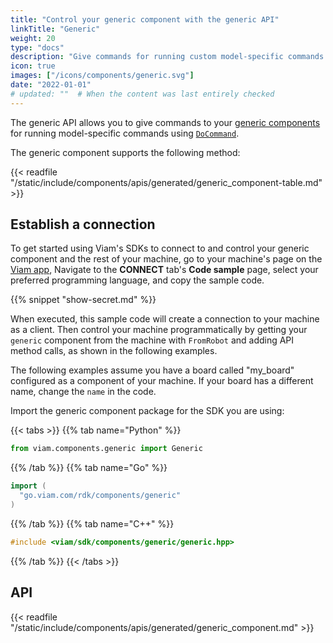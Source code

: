 ```yaml
---
title: "Control your generic component with the generic API"
linkTitle: "Generic"
weight: 20
type: "docs"
description: "Give commands for running custom model-specific commands using DoCommand on your generic components."
icon: true
images: ["/icons/components/generic.svg"]
date: "2022-01-01"
# updated: ""  # When the content was last entirely checked
---
```


The generic API allows you to give commands to your [generic components](/components/generic/) for running model-specific commands using [`DoCommand`](/appendix/apis/components/generic/#docommand).

The generic component supports the following method:

{{< readfile "/static/include/components/apis/generated/generic_component-table.md" >}}

## Establish a connection

To get started using Viam's SDKs to connect to and control your generic component and the rest of your machine, go to your machine's page on the [Viam app](https://app.viam.com),
Navigate to the **CONNECT** tab's **Code sample** page, select your preferred programming language, and copy the sample code.

{{% snippet "show-secret.md" %}}

When executed, this sample code will create a connection to your machine as a client.
Then control your machine programmatically by getting your `generic` component from the machine with `FromRobot` and adding API method calls, as shown in the following examples.

The following examples assume you have a board called "my_board" configured as a component of your machine.
If your board has a different name, change the `name` in the code.

Import the generic component package for the SDK you are using:

{{< tabs >}}
{{% tab name="Python" %}}

```python
from viam.components.generic import Generic
```

{{% /tab %}}
{{% tab name="Go" %}}

```go
import (
  "go.viam.com/rdk/components/generic"
)
```

{{% /tab %}}
{{% tab name="C++" %}}

```cpp
#include <viam/sdk/components/generic/generic.hpp>
```

{{% /tab %}}
{{< /tabs >}}

## API

{{< readfile "/static/include/components/apis/generated/generic_component.md" >}}
